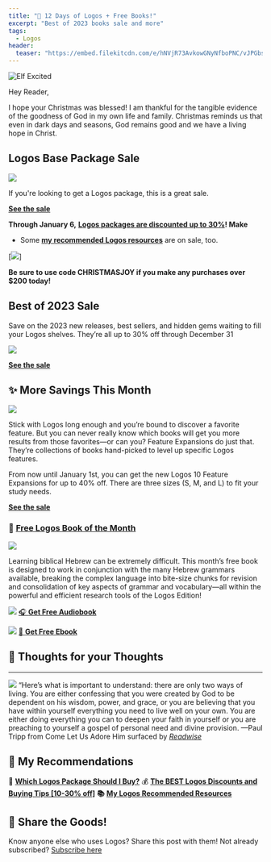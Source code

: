 ```yaml
---
title: "🎄 12 Days of Logos + Free Books!"
excerpt: "Best of 2023 books sale and more"
tags:
  - Logos
header:
  teaser: "https://embed.filekitcdn.com/e/hNVjR73AvkowGNyNfboPNC/vJPGbsgGFGMg3wCGXgsBEz"
---
```


![Elf Excited](https://embed.filekitcdn.com/e/hNVjR73AvkowGNyNfboPNC/vJPGbsgGFGMg3wCGXgsBEz)

Hey Reader,

I hope your Christmas was blessed! I am thankful for the tangible evidence of the goodness of God in my own life and family. Christmas reminds us that even in dark days and seasons, God remains good and we have a living hope in Christ.

## Logos Base Package Sale

[![](https://embed.filekitcdn.com/e/hNVjR73AvkowGNyNfboPNC/ti3yWvsGDmZL7gpKaxghCL)](https://partner.logosbible.com/click.track?CID=431490&AFID=467957)

If you're looking to get a Logos package, this is a great sale.

[**See the sale**](https://partner.logosbible.com/click.track?CID=431490&AFID=467957)

**Through January 6,** [**Logos packages are discounted up to 30%**](https://partner.logosbible.com/click.track?CID=431490&AFID=467957)**! Make**

- Some [**my recommended Logos resources**](https://partner.logosbible.com/click.track?CID=453900&AFID=467957&nonencodedurl=https://www.logos.com/nickstapleton) are on sale, too.

[![](https://embed.filekitcdn.com/e/hNVjR73AvkowGNyNfboPNC/bMvhaAjhz7NRAGMqdVHZRL)]

**Be sure to use code CHRISTMASJOY if you make any purchases over $200 today!**

## Best of 2023 Sale

Save on the 2023 new releases, best sellers, and hidden gems waiting to fill your Logos shelves. They’re all up to 30% off through December 31

[![](https://embed.filekitcdn.com/e/hNVjR73AvkowGNyNfboPNC/8AH4HxqhgKPe9vXGq85bVH)](https://partner.logosbible.com/click.track?CID=466751&AFID=467957)

[**See the sale**](https://partner.logosbible.com/click.track?CID=466751&AFID=467957)

## **✨ More Savings This Month**

[![](https://embed.filekitcdn.com/e/hNVjR73AvkowGNyNfboPNC/6HcsqegqiovEDxN3YPhTZg)](https://partner.logosbible.com/click.track?CID=466888&AFID=467957)

Stick with Logos long enough and you’re bound to discover a favorite feature. But you can never really know which books will get you more results from those favorites—or can you? Feature Expansions do just that. They’re collections of books hand-picked to level up specific Logos features. 

From now until January 1st, you can get the new Logos 10 Feature Expansions for up to 40% off. There are three sizes (S, M, and L) to fit your study needs. 

[**See the sale**](https://partner.logosbible.com/click.track?CID=466888&AFID=467957)

### **📖** [**Free Logos Book of the Month**](https://partner.logosbible.com/click.track?CID=437858&AFID=467957)​

[![](https://embed.filekitcdn.com/e/hNVjR73AvkowGNyNfboPNC/qStJ7ae3UywaYL3u4uEnpy)](https://partner.logosbible.com/click.track?CID=437858&AFID=467957)

Learning biblical Hebrew can be extremely difficult. This month’s free book is designed to work in conjunction with the many Hebrew grammars available, breaking the complex language into bite-size chunks for revision and consolidation of key aspects of grammar and vocabulary—all within the powerful and efficient research tools of the Logos Edition!

[![](https://embed.filekitcdn.com/e/hNVjR73AvkowGNyNfboPNC/qprtzDSEUoopELoxr8ZcXJ)](https://partner.logosbible.com/click.track?CID=432198&AFID=467957&nonencodedurl=https://www.logos.com/free-audiobook)
[🎧 **​Get Free Audiobook**](https://partner.logosbible.com/click.track?CID=432198&AFID=467957&nonencodedurl=https://www.logos.com/free-audiobook)

[![](https://embed.filekitcdn.com/e/hNVjR73AvkowGNyNfboPNC/fiU5hcJr1h5J18TQYVqarm)](https://partner.logosbible.com/click.track?CID=432198&AFID=467957&nonencodedurl=https://www.logos.com/free-ebook)
[📖 **​Get Free Ebook**](https://partner.logosbible.com/click.track?CID=432198&AFID=467957&nonencodedurl=https://www.logos.com/free-ebook)

## **💬 Thoughts for your Thoughts** 

---

[![](https://embed.filekitcdn.com/e/hNVjR73AvkowGNyNfboPNC/rXqu1T9GNhGE8kJCvcXZ35)](https://readwise.io/i/nick139)
“Here’s what is important to understand: there are only two ways of living. You are either confessing that you were created by God to be dependent on his wisdom, power, and grace, or you are believing that you have within yourself everything you need to live well on your own. You are either doing everything you can to deepen your faith in yourself or you are preaching to yourself a gospel of personal need and divine provision.
—Paul Tripp from Come Let Us Adore Him surfaced by [_Readwise_](https://readwise.io/i/nick139)**​**

## **📝 My Recommendations**

**🔎** [**Which Logos Package Should I Buy?**](https://www.nickstapleton.me/logos-buyers-guide/)**​**
💰 [**The BEST Logos Discounts and Buying Tips [10-30% off]**](https://www.nickstapleton.me/logos-discounts/)**​**
**📚** [**My Logos Recommended Resources**](https://partner.logosbible.com/click.track?CID=453900&AFID=467957&nonencodedurl=https://www.logos.com/nickstapleton)​

## 🙌 Share the Goods!

Know anyone else who uses Logos? Share this post with them! Not already subscribed? [Subscribe here](https://nickstapleton.ck.page/4154455aa2)
